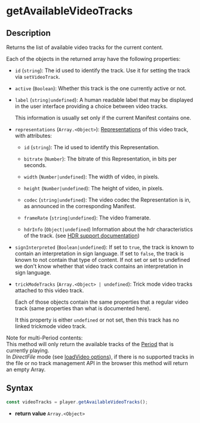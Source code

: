 # getAvailableVideoTracks

## Description

Returns the list of available video tracks for the current content.

Each of the objects in the returned array have the following properties:

- `id` (`string`): The id used to identify the track. Use it for setting the track via
  `setVideoTrack`.

- `active` (`Boolean`): Whether this track is the one currently active or not.

- `label` (`string|undefined`): A human readable label that may be displayed in the user
  interface providing a choice between video tracks.

  This information is usually set only if the current Manifest contains one.

- `representations` (`Array.<Object>`):
  [Representations](../../Getting_Started/Glossary.md#representation) of this video track,
  with attributes:

  - `id` (`string`): The id used to identify this Representation.

  - `bitrate` (`Number`): The bitrate of this Representation, in bits per seconds.

  - `width` (`Number|undefined`): The width of video, in pixels.

  - `height` (`Number|undefined`): The height of video, in pixels.

  - `codec` (`string|undefined`): The video codec the Representation is in, as announced
    in the corresponding Manifest.

  - `frameRate` (`string|undefined`): The video framerate.

  - `hdrInfo` (`Object|undefined`) Information about the hdr characteristics of the track.
    (see [HDR support documentation](../Miscellaneous/hdr.md#hdrinfo))

- `signInterpreted` (`Boolean|undefined`): If set to `true`, the track is known to contain
  an interpretation in sign language. If set to `false`, the track is known to not contain
  that type of content. If not set or set to undefined we don't know whether that video
  track contains an interpretation in sign language.

- `trickModeTracks` (`Array.<Object> | undefined`): Trick mode video tracks attached to
  this video track.

  Each of those objects contain the same properties that a regular video track (same
  properties than what is documented here).

  It this property is either `undefined` or not set, then this track has no linked
  trickmode video track.

<div class="note">
Note for multi-Period contents:
<br>
This method will only return the available tracks of the
<a href="../../Getting_Started/Glossary.md#period">Period</a> that is currently
playing.
</div>

<div class="warning">
In <i>DirectFile</i> mode (see <a
href="../Loading_a_Content.md#transport">loadVideo options</a>), if there is no
supported tracks in the file or no track management API in the browser this
method will return an empty Array.
</div>

## Syntax

```js
const videoTracks = player.getAvailableVideoTracks();
```

- **return value** `Array.<Object>`
